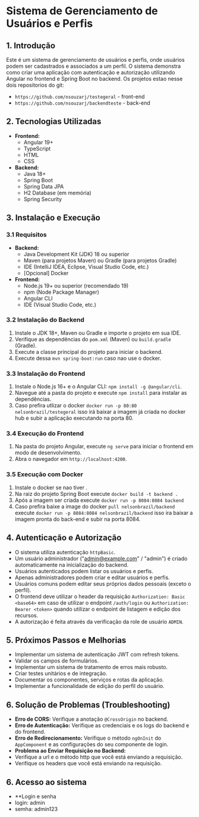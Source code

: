 # Sistema de Gerenciamento de Usuários e Perfis

## 1. Introdução

Este é um sistema de gerenciamento de usuários e perfis, onde usuários podem ser cadastrados e associados a um perfil. O sistema demonstra como criar uma aplicação com autenticação e autorização utilizando Angular no frontend e Spring Boot no backend.
Os projetos estao nesse dois repositorios do git:
- `https://github.com/nsouzarj/testegeral` - front-end
- `https://github.com/nsouzarj/backendteste` - back-end


## 2. Tecnologias Utilizadas

*   **Frontend:**
    *   Angular 19+
    *   TypeScript
    *   HTML
    *   CSS
*   **Backend:**
    *   Java 18+
    *   Spring Boot
    *   Spring Data JPA
    *   H2 Database (em memória)
    *   Spring Security

## 3. Instalação e Execução

### 3.1 Requisitos

*   **Backend:**
    *   Java Development Kit (JDK) 18 ou superior
    *   Maven (para projetos Maven) ou Gradle (para projetos Gradle)
    *   IDE (IntelliJ IDEA, Eclipse, Visual Studio Code, etc.)
     *   [Opcional] Docker
*   **Frontend:**
    *   Node.js 19+ ou superior (recomendado 19)
    *   npm (Node Package Manager)
    *   Angular CLI
    *   IDE (Visual Studio Code, etc.)

### 3.2 Instalação do Backend

1.  Instale o JDK 18+, Maven ou Gradle e importe o projeto em sua IDE.
2.  Verifique as dependências do `pom.xml` (Maven) ou `build.gradle` (Gradle).
3.  Execute a classe principal do projeto para iniciar o backend.
4.  Execute dessa `mvn spring-boot:run` caso nao use o docker.


### 3.3 Instalação do Frontend

1.  Instale o Node.js 16+ e o Angular CLI: `npm install -g @angular/cli`.
2.  Navegue até a pasta do projeto e execute `npm install` para instalar as dependências.
4.  Caso prefira utlizar o docker `docker run -p 80:80 nelsonbrazil/testegeral` isso irá baixar a imagem já criada no docker hub e subir a aplicação executando na porta 80.

### 3.4 Execução do Frontend

1.  Na pasta do projeto Angular, execute `ng serve` para iniciar o frontend em modo de desenvolvimento.
2.  Abra o navegador em `http://localhost:4200`.

### 3.5 Execução com Docker
1. Instale o docker se nao tiver .
2. Na raiz do projeto Spring Boot execute `docker build -t backend .`
3. Após a imagem ser criada execute `docker run -p 8084:8084 backend`
4. Caso prefira baixe a image do  docker `pull nelsonbrazil/backend`  execute  `docker run -p 8084:8084 nelsonbrazil/backend` isso ira baixar a imagem pronta do back-end e subir na porta 8084.

## 4. Autenticação e Autorização

*   O sistema utiliza autenticação `httpBasic`.
*   Um usuário administrador ("admin@example.com" / "admin") é criado automaticamente na inicialização do backend.
*   Usuários autenticados podem listar os usuários e perfis.
*   Apenas administradores podem criar e editar usuários e perfis.
*   Usuários comuns podem editar seus próprios dados pessoais (exceto o perfil).
*  O frontend deve utilizar o header da requisição `Authorization: Basic <base64>` em caso de utilizar o endpoint `/auth/login` ou `Authorization: Bearer <token>` quando utilizar o endpoint de listagem e edição dos recursos.
* A autorização é feita através da verificação da role de usuário `ADMIN`.

## 5. Próximos Passos e Melhorias

*   Implementar um sistema de autenticação JWT com refresh tokens.
*   Validar os campos de formulários.
*   Implementar um sistema de tratamento de erros mais robusto.
*   Criar testes unitários e de integração.
*   Documentar os componentes, serviços e rotas da aplicação.
*  Implementar a funcionalidade de edição do perfil do usuário.
## 6. Solução de Problemas (Troubleshooting)

*   **Erro de CORS:** Verifique a anotação `@CrossOrigin` no backend.
*   **Erro de Autenticação:** Verifique as credenciais e os logs do backend e do frontend.
*   **Erro de Redirecionamento:** Verifique o método `ngOnInit` do `AppComponent` e as configurações do seu componente de login.
* **Problema ao Enviar Requisição no Backend:**
 *  Verifique a url e o método http que você está enviando a requisição.
 *  Verifique os headers que você está enviando na requisição.

## 6. Acesso ao sistema

*  **Login e senha
*  login: admin
*  semha: admin123

  
